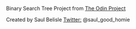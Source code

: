 Binary Search Tree Project from [The Odin Project](https://www.theodinproject.com/courses/ruby-programming/lessons/data-structures-and-algorithms)

Created by Saul Belisle
[Twitter:](https://twitter.com/saul_good_homie) @saul_good_homie
